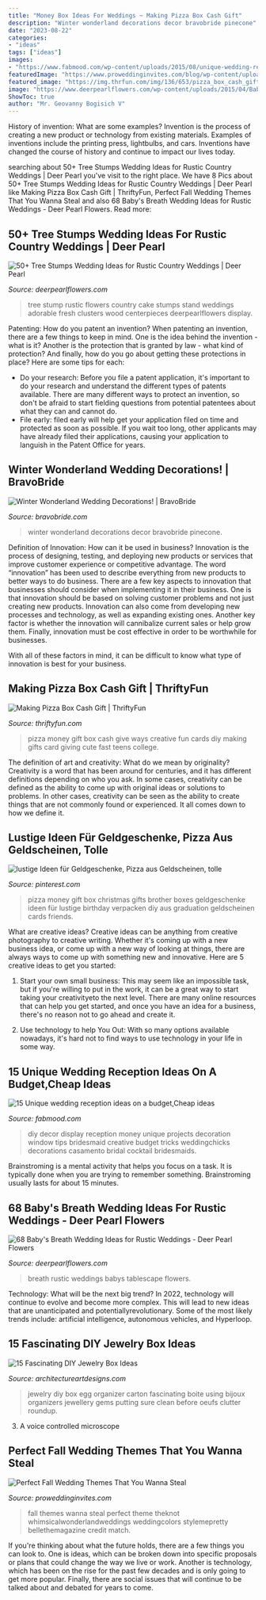 ```yaml
---
title: "Money Box Ideas For Weddings ~ Making Pizza Box Cash Gift"
description: "Winter wonderland decorations decor bravobride pinecone"
date: "2023-08-22"
categories:
- "ideas"
tags: ["ideas"]
images:
- "https://www.fabmood.com/wp-content/uploads/2015/08/unique-wedding-reception-ideas12.jpg"
featuredImage: "https://www.proweddinginvites.com/blog/wp-content/uploads/2020/01/378-02-600x1000.jpg"
featured_image: "https://img.thrfun.com/img/136/653/pizza_box_cash_gift_2_x5.jpg"
image: "https://www.deerpearlflowers.com/wp-content/uploads/2015/04/Babys-breath-wedding-centerpiece.jpg"
ShowToc: true
author: "Mr. Geovanny Bogisich V"
---
```



History of invention: What are some examples?
Invention is the process of creating a new product or technology from existing materials. Examples of inventions include the printing press, lightbulbs, and cars. Inventions have changed the course of history and continue to impact our lives today.

	

		
searching about 50+ Tree Stumps Wedding Ideas for Rustic Country Weddings | Deer Pearl you've visit to the right place. We have 8 Pics about 50+ Tree Stumps Wedding Ideas for Rustic Country Weddings | Deer Pearl like Making Pizza Box Cash Gift | ThriftyFun, Perfect Fall Wedding Themes That You Wanna Steal and also 68 Baby&#039;s Breath Wedding Ideas for Rustic Weddings - Deer Pearl Flowers. Read more:
		
    
## 50+ Tree Stumps Wedding Ideas For Rustic Country Weddings | Deer Pearl

<img loading=lazy src="http://www.deerpearlflowers.com/wp-content/uploads/2015/05/tree-stump-cake-stand-is-adorable-with-clusters-of-fresh-flowers-on-the-cake-682x1024.jpg" onerror="this.onerror=null;this.src='https://tse4.mm.bing.net/th?id=OIP.cbM1PZmXXpMESfyuA43B2AHaLH&amp;pid=15.1';" alt="50+ Tree Stumps Wedding Ideas for Rustic Country Weddings | Deer Pearl">

_Source: deerpearlflowers.com_

>tree stump rustic flowers country cake stumps stand weddings adorable fresh clusters wood centerpieces deerpearlflowers display. 

	

Patenting: How do you patent an invention?
When patenting an invention, there are a few things to keep in mind. One is the idea behind the invention - what is it? Another is the protection that is granted by law - what kind of protection? And finally, how do you go about getting these protections in place? Here are some tips for each: 
- Do your research: Before you file a patent application, it's important to do your research and understand the different types of patents available. There are many different ways to protect an invention, so don't be afraid to start fielding questions from potential patentees about what they can and cannot do. 
- File early: filed early will help get your application filed on time and protected as soon as possible. If you wait too long, other applicants may have already filed their applications, causing your application to languish in the Patent Office for years.

    
## Winter Wonderland Wedding Decorations! | BravoBride

<img loading=lazy src="https://www.bravobride.com/blog/wp-content/uploads/fd3f8d60a133d590b97c7ce31e3b9f70.jpg" onerror="this.onerror=null;this.src='https://tse2.mm.bing.net/th?id=OIP.PkT9leRSouY2bmkHSw2NuwHaLH&amp;pid=15.1';" alt="Winter Wonderland Wedding Decorations! | BravoBride">

_Source: bravobride.com_

>winter wonderland decorations decor bravobride pinecone. 

	

Definition of Innovation: How can it be used in business?
Innovation is the process of designing, testing, and deploying new products or services that improve customer experience or competitive advantage. The word “innovation” has been used to describe everything from new products to better ways to do business.
There are a few key aspects to innovation that businesses should consider when implementing it in their business. One is that innovation should be based on solving customer problems and not just creating new products. Innovation can also come from developing new processes and technology, as well as expanding existing ones. Another key factor is whether the innovation will cannibalize current sales or help grow them. Finally, innovation must be cost effective in order to be worthwhile for businesses.

With all of these factors in mind, it can be difficult to know what type of innovation is best for your business.

    
## Making Pizza Box Cash Gift | ThriftyFun

<img loading=lazy src="https://img.thrfun.com/img/136/653/pizza_box_cash_gift_2_x5.jpg" onerror="this.onerror=null;this.src='https://tse4.mm.bing.net/th?id=OIP.vqygNBJXpvJfCZ6k4rp4KwHaJ4&amp;pid=15.1';" alt="Making Pizza Box Cash Gift | ThriftyFun">

_Source: thriftyfun.com_

>pizza money gift box cash give ways creative fun cards diy making gifts card giving cute fast teens college. 

	

The definition of art and creativity: What do we mean by originality?
Creativity is a word that has been around for centuries, and it has different definitions depending on who you ask. In some cases, creativity can be defined as the ability to come up with original ideas or solutions to problems. In other cases, creativity can be seen as the ability to create things that are not commonly found or experienced. It all comes down to how we define it.

    
## Lustige Ideen Für Geldgeschenke, Pizza Aus Geldscheinen, Tolle

<img loading=lazy src="https://i.pinimg.com/736x/be/ba/04/beba041f274c35f3c483d281969883af.jpg" onerror="this.onerror=null;this.src='https://tse1.mm.bing.net/th?id=OIP.QGqO0Jzw4yKzgzt9uz3oTgHaNK&amp;pid=15.1';" alt="lustige Ideen für Geldgeschenke, Pizza aus Geldscheinen, tolle">

_Source: pinterest.com_

>pizza money gift box christmas gifts brother boxes geldgeschenke ideen für lustige birthday verpacken diy aus graduation geldscheinen cards friends. 

	

What are creative ideas?
Creative ideas can be anything from creative photography to creative writing. Whether it's coming up with a new business idea, or come up with a new way of looking at things, there are always ways to come up with something new and innovative. Here are 5 creative ideas to get you started: 
1) Start your own small business: This may seem like an impossible task, but if you're willing to put in the work, it can be a great way to start taking your creativityeto the next level. There are many online resources that can help you get started, and once you have an idea for a business, there's no reason not to go ahead and create it. 

2) Use technology to help You Out: With so many options available nowadays, it's hard not to find ways to use technology in your life in some way.

    
## 15 Unique Wedding Reception Ideas On A Budget,Cheap Ideas

<img loading=lazy src="https://www.fabmood.com/wp-content/uploads/2015/08/unique-wedding-reception-ideas12.jpg" onerror="this.onerror=null;this.src='https://tse1.mm.bing.net/th?id=OIP.w0WM4L0_EBmVcV_7TapkKQHaLH&amp;pid=15.1';" alt="15 Unique wedding reception ideas on a budget,Cheap ideas">

_Source: fabmood.com_

>diy decor display reception money unique projects decoration window tips bridesmaid creative budget tricks weddingchicks decorations casamento bridal cocktail bridesmaids. 

	

Brainstroming is a mental activity that helps you focus on a task. It is typically done when you are trying to remember something. Brainstroming usually lasts for about 15 minutes.

    
## 68 Baby&#039;s Breath Wedding Ideas For Rustic Weddings - Deer Pearl Flowers

<img loading=lazy src="https://www.deerpearlflowers.com/wp-content/uploads/2015/04/Babys-breath-wedding-centerpiece.jpg" onerror="this.onerror=null;this.src='https://tse4.mm.bing.net/th?id=OIP.gPqJDRYmvMYcfMF_bxO-yAHaKH&amp;pid=15.1';" alt="68 Baby&#039;s Breath Wedding Ideas for Rustic Weddings - Deer Pearl Flowers">

_Source: deerpearlflowers.com_

>breath rustic weddings babys tablescape flowers. 

	

Technology: What will be the next big trend?
In 2022, technology will continue to evolve and become more complex. This will lead to new ideas that are unanticipated and potentiallyrevolutionary. Some of the most likely trends include: artificial intelligence, autonomous vehicles, and Hyperloop.

    
## 15 Fascinating DIY Jewelry Box Ideas

<img loading=lazy src="http://www.architectureartdesigns.com/wp-content/uploads/2015/01/439-630x912.jpg" onerror="this.onerror=null;this.src='https://tse4.mm.bing.net/th?id=OIP.5EgfXWbIhyCqpG0M3LLlFQHaKu&amp;pid=15.1';" alt="15 Fascinating DIY Jewelry Box Ideas">

_Source: architectureartdesigns.com_

>jewelry diy box egg organizer carton fascinating boite using bijoux organizers jewellery gems putting sure clean before oeufs clutter roundup. 

	

3. A voice controlled microscope

    
## Perfect Fall Wedding Themes That You Wanna Steal

<img loading=lazy src="https://www.proweddinginvites.com/blog/wp-content/uploads/2020/01/378-02-600x1000.jpg" onerror="this.onerror=null;this.src='https://tse2.mm.bing.net/th?id=OIP.csEZ3PT1L6ddzCDcBTMR4QHaMW&amp;pid=15.1';" alt="Perfect Fall Wedding Themes That You Wanna Steal">

_Source: proweddinginvites.com_

>fall themes wanna steal perfect theme theknot whimsicalwonderlandweddings weddingcolors stylemepretty bellethemagazine credit match. 

	

If you're thinking about what the future holds, there are a few things you can look to. One is ideas, which can be broken down into specific proposals or plans that could change the way we live or work. Another is technology, which has been on the rise for the past few decades and is only going to get more popular. Finally, there are social issues that will continue to be talked about and debated for years to come.

